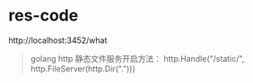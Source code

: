 res-code
========

http://localhost:3452/what


>golang http 静态文件服务开启方法：
>http.Handle("/static/", http.FileServer(http.Dir(".")))



